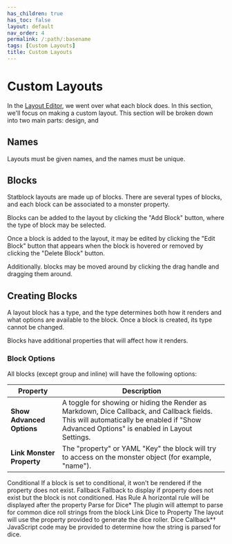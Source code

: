 ```yaml
---
has_children: true
has_toc: false
layout: default
nav_order: 4
permalink: /:path/:basename
tags: [Custom Layouts]
title: Custom Layouts
---
```


# Custom Layouts

In the [Layout Editor](../03_Layout_Editor/03-00-01-Index.md), we went over what each block does. In this section, we'll focus on making a custom layout. This section will be broken down into two main parts: design, and 

## Names

Layouts must be given names, and the names must be unique.

## Blocks

Statblock layouts are made up of blocks. There are several types of blocks, and each block can be associated to a monster property.

Blocks can be added to the layout by clicking the "Add Block" button, where the type of block may be selected. 

Once a block is added to the layout, it may be edited by clicking the "Edit Block" button that appears when the block is hovered or removed by clicking the "Delete Block" button.

Additionally. blocks may be moved around by clicking the drag handle and dragging them around.

## Creating Blocks

A layout block has a type, and the type determines both how it renders and what options are available to the block. Once a block is created, its type cannot be changed.

Blocks have additional properties that will affect how it renders.

### Block Options

All blocks (except group and inline) will have the following options:

| **Property**              | **Description**                                                                              |
| --------------------- | ---------------------------------------------------------------------------------------- |
| **Show Advanced Options** | A toggle for showing or hiding the Render as Markdown, Dice Callback, and Callback fields. This will automatically be enabled if "Show Advanced Options" is enabled in Layout Settings.                                                                                          |
| **Link Monster Property** | The "property" or YAML "Key" the block will try to access on the monster object (for example, "name"). |
Conditional	If a block is set to conditional, it won't be rendered if the property does not exist.
Fallback	Fallback to display if property does not exist but the block is not conditioned.
Has Rule	A horizontal rule will be displayed after the property
Parse for Dice*	The plugin will attempt to parse for common dice roll strings from the block
Link Dice to Property	The layout will use the property provided to generate the dice roller.
Dice Callback*†	JavaScript code may be provided to determine how the string is parsed for dice.